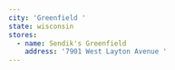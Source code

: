 ```yaml
---
city: 'Greenfield '
state: wisconsin
stores:
  - name: Sendik's Greenfield
    address: '7901 West Layton Avenue '
---
```


